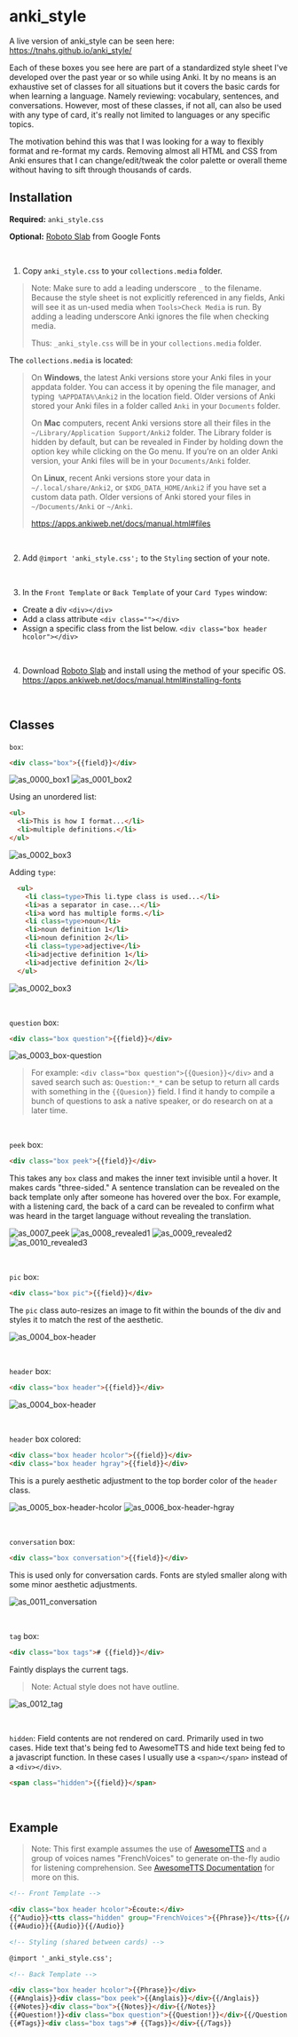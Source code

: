 # anki_style

A live version of anki_style can be seen here: https://tnahs.github.io/anki_style/

Each of these boxes you see here are part of a standardized style sheet I've developed over the past year or so while using Anki. It by no means is an exhaustive set of classes for all situations but it covers the basic cards for when learning a language. Namely reviewing: vocabulary, sentences, and conversations. However, most of these classes, if not all, can also be used with any type of card, it's really not limited to languages or any specific topics.

The motivation behind this was that I was looking for a way to flexibly format and re-format my cards. Removing almost all HTML and CSS from Anki ensures that I can change/edit/tweak the color palette or overall theme without having to sift through thousands of cards.

## Installation

**Required:** 
`anki_style.css`

**Optional:**
[Roboto Slab](https://fonts.google.com/specimen/Roboto+Slab) from Google Fonts

<br>

1. Copy `anki_style.css` to your `collections.media` folder. 

>Note: Make sure to add a leading underscore `_` to the filename. Because the style sheet is not explicitly referenced in any fields, Anki will see it as un-used media when `Tools>Check Media` is run. By adding a leading underscore Anki ignores the file when checking media.
>
>Thus: `_anki_style.css` will be in your `collections.media` folder.

The `collections.media` is located:
>On **Windows**, the latest Anki versions store your Anki files in your appdata folder. You can access it by opening the file manager, and typing` %APPDATA%\Anki2` in the location field. Older versions of Anki stored your Anki files in a folder called `Anki` in your `Documents` folder.
>
>On **Mac** computers, recent Anki versions store all their files in the `~/Library/Application Support/Anki2` folder. The Library folder is hidden by default, but can be revealed in Finder by holding down the option key while clicking on the Go menu. If you’re on an older Anki version, your Anki files will be in your `Documents/Anki` folder.
>
>On **Linux**, recent Anki versions store your data in` ~/.local/share/Anki2`, or `$XDG_DATA_HOME/Anki2` if you have set a custom data path. Older versions of Anki stored your files in `~/Documents/Anki` or `~/Anki`.
>
> https://apps.ankiweb.net/docs/manual.html#files

<br>

2. Add `@import 'anki_style.css';` to the `Styling` section of your note.

<br>

3. In the `Front Template` or `Back Template` of your `Card Types` window:  

- Create a div `<div></div>`
- Add a class attribute `<div class=""></div>`
- Assign a specific class from the list below. `<div class="box header hcolor"></div>`

<br>

4. Download [Roboto Slab](https://fonts.google.com/specimen/Roboto+Slab) and install using the method of your specific OS. https://apps.ankiweb.net/docs/manual.html#installing-fonts

<br>

## Classes

`box`:
```html
<div class="box">{{field}}</div>
```
![as_0000_box1](images/as_0000_box1.png)
![as_0001_box2](images/as_0001_box2.png)

Using an unordered list: 
```html
<ul>
  <li>This is how I format...</li>
  <li>multiple definitions.</li>
</ul>
```
![as_0002_box3](images/as_0002_box3.png)

Adding `type`:
```html
  <ul>
	<li class=type>This li.type class is used...</li>
	<li>as a separator in case...</li>
	<li>a word has multiple forms.</li>
	<li class=type>noun</li>
	<li>noun definition 1</li>
	<li>noun definition 2</li>
	<li class=type>adjective</li>
	<li>adjective definition 1</li>
	<li>adjective definition 2</li>
  </ul>
```
![as_0002_box3](images/as_0003_box4.png)

<br>


`question` box:
``` html
<div class="box question">{{field}}</div>
```
![as_0003_box-question](images/as_0004_box-question.png)
> For example: `<div class="box question">{{Quesion}}</div>` and a saved search such as: `Question:*_*` can be setup to return all cards with something in the `{{Quesion}}` field. I find it handy to compile a bunch of questions to ask a native speaker, or do research on at a later time.

<br>

`peek` box:

```html
<div class="box peek">{{field}}</div>
```
This takes any `box` class and makes the inner text invisible until a hover. It makes cards "three-sided." A sentence translation can be revealed on the back template only after someone has hovered over the box. For example, with a listening card, the back of a card can be revealed to confirm what was heard in the target language without revealing the translation.

![as_0007_peek](images/as_0005_peek.png)
![as_0008_revealed1](images/as_0006_revealed1.png)
![as_0009_revealed2](images/as_0007_revealed2.png)
![as_0010_revealed3](images/as_0008_revealed3.png)

<br>

`pic` box:
```html
<div class="box pic">{{field}}</div>
```
The `pic` class auto-resizes an image to fit within the bounds of the div and styles it to match the rest of the aesthetic.

![as_0004_box-header](images/as_0009_box-pic.png)

<br>


`header` box:
``` html
<div class="box header">{{field}}</div>
```
![as_0004_box-header](images/as_0010_box-header.png)

<br>


`header` box colored:
``` html
<div class="box header hcolor">{{field}}</div>
<div class="box header hgray">{{field}}</div>
```
This is a purely aesthetic adjustment to the top border color of the `header` class.

![as_0005_box-header-hcolor](images/as_0011_box-header-hcolor.png)
![as_0006_box-header-hgray](images/as_0012_box-header-hgray.png)

<br>


`conversation` box:
``` html
<div class="box conversation">{{field}}</div>
```
This is used only for conversation cards. Fonts are styled smaller along with some minor aesthetic adjustments. 

![as_0011_conversation](images/as_0013_conversation.png)

<br>

`tag` box:
```html
<div class="box tags"># {{field}}</div>
```
Faintly displays the current tags. 
>Note: Actual style does not have outline.

![as_0012_tag](images/as_0014_tag.png)

<br>

`hidden`:
Field contents are not rendered on card. Primarily used in two cases. Hide text that's being fed to AwesomeTTS and hide text being fed to a javascript function. In these cases I usually use a `<span></span>` instead of a `<div></div>`.
```html
<span class="hidden">{{field}}</span>
```
<br>


## Example

>Note: This first example assumes the use of [AwesomeTTS](https://ankiweb.net/shared/info/301952613) and a group of voices names "FrenchVoices" to generate on-the-fly audio for listening comprehension. See [AwesomeTTS Documentation](https://ankiatts.appspot.com/) for more on this.

```html
<!-- Front Template -->

<div class="box header hcolor">Écoute:</div>
{{^Audio}}<tts class="hidden" group="FrenchVoices">{{Phrase}}</tts>{{/Audio}}
{{#Audio}}{{Audio}}{{/Audio}}
```

```html
<!-- Styling (shared between cards) -->

@import '_anki_style.css';
```

```html
<!-- Back Template -->

<div class="box header hcolor">{{Phrase}}</div>
{{#Anglais}}<div class="box peek">{{Anglais}}</div>{{/Anglais}}
{{#Notes}}<div class="box">{{Notes}}</div>{{/Notes}}
{{#Question!}}<div class="box question">{{Question!}}</div>{{/Question!}}
{{#Tags}}<div class="box tags"># {{Tags}}</div>{{/Tags}}
```
